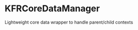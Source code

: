 KFRCoreDataManager
==================

Lightweight core data wrapper to handle parent/child contexts

